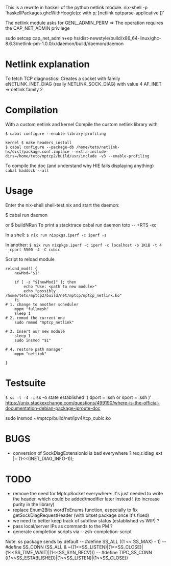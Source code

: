 
This is a rewrite in haskell of the python netlink module.
nix-shell -p 'haskellPackages.ghcWithHoogle(p: with p; [netlink optparse-applicative ])'


The netlink module asks for GENL_ADMIN_PERM => The operation requires the CAP_NET_ADMIN privilege

sudo setcap cap_net_admin+ep hs/dist-newstyle/build/x86_64-linux/ghc-8.6.3/netlink-pm-1.0.0/x/daemon/build/daemon/daemon

# Netlink explanation

To fetch TCP diagnostics:
Creates a socket with family eNETLINK_INET_DIAG (really NETLINK_SOCK_DIAG) with value 4
AF_INET => netlink family 2



# Compilation

With a custom netlink and kernel
Compile the custom netlink library with
```
$ cabal configure --enable-library-profiling
```
```
kernel $ make headers_install
$ cabal configure --package-db /home/teto/netlink-hs/dist/package.conf.inplace --extra-include-dirs=/home/teto/mptcp2/build/usr/include -v3 --enable-profiling
```


To compile the doc (and understand why HIE fails displaying anything)
`cabal haddock --all`

# Usage

Enter the nix-shell shell-test.nix and start the daemon:

$ cabal run daemon

or
$ buildNRun
To print a stacktrace
cabal run daemon toto -- +RTS -xc

In a shell:
`$ nix run nixpkgs.iperf -c iperf -s`

In another:
`$ nix run nixpkgs.iperf -c iperf -c localhost -b 1KiB -t 4 --cport 5500 -4 -C
cubic`


Script to reload module


```
reload_mod() {
    newMod="$1"

	if [ -z "${newMod}" ]; then
		echo "Use: <path to new module>"
		echo "possibly /home/teto/mptcp2/build/net/mptcp/mptcp_netlink.ko"
	fi
# 1. change to another scheduler
    mppm "fullmesh"
	sleep 1
# 2. rmmod the current one
    sudo rmmod "mptcp_netlink"

# 3. Insert our new module
	sleep 1
    sudo insmod "$1"

# 4. restore path manager
	mppm "netlink"

}
```


# Testsuite
`$ ss -t -4 -i`
       ss -o state established '( dport = :ssh or sport = :ssh )'
https://unix.stackexchange.com/questions/499190/where-is-the-official-documentation-debian-package-iproute-doc

sudo insmod ~/mptcp/build/net/ipv4/tcp_cubic.ko

# BUGS
- conversion of SockDiagExtensionId is bad everywhere ? req.r.idiag_ext |= (1<<(INET_DIAG_INFO-1));

# TODO
- remove the need for MptcpSocket everywhere: it's just needed to write the
header, which could be added/modifier later instead ! (to increase purity in the
    library)
- replace Enum2Bits wordToEnums function, especially to fix getSockDiagRequestHeader
(with bitset package once it's fixed)
- we need to better keep track of subflow status (established vs WIP) ?
- pass local/server IPs as commands to the PM ?
- generate completion scripts via --zsh-completion-script


Note:
ss package sends by default
-- #define SS_ALL ((1 << SS_MAX) - 1)
-- #define SS_CONN (SS_ALL & ~((1<<SS_LISTEN)|(1<<SS_CLOSE)|(1<<SS_TIME_WAIT)|(1<<SS_SYN_RECV)))
-- #define TIPC_SS_CONN ((1<<SS_ESTABLISHED)|(1<<SS_LISTEN)|(1<<SS_CLOSE))



